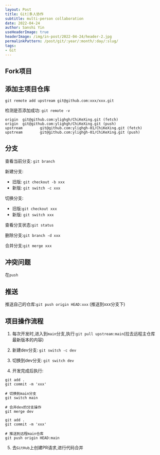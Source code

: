 ```yaml
---
layout: Post
title: Git|多人协作
subtitle: multi-person collaboration   
date: 2022-04-24
author: Sanshi Yin
useHeaderImage: true
headerImage: /img/in-post/2022-04-24/header-2.jpg
permalinkPattern: /post/git/:year/:month/:day/:slug/
tags:
- Git
---
```


## Fork项目


## 添加主项目仓库

`git remote add upstream git@github.com:xxx/xxx.git`

检测是否添加成功: `git remote -v`

```shell
origin  git@github.com:ylighgh/ChiKeXing.git (fetch)
origin  git@github.com:ylighgh/ChiKeXing.git (push)
upstream        git@github.com:ylighgh-01/ChiKeXing.git (fetch)
upstream        git@github.com:ylighgh-01/ChiKeXing.git (push)
```
## 分支

查看当前分支: `git branch`

新建分支: 
- 旧版: `git checkout -b xxx`
- 新版: `git switch -c xxx`

切换分支: 
- 旧版:`git checkout xxx`
- 新版: `git switch xxx`

查看分支状态:`git status`

删除分支:`git branch -d xxx`

合并分支:`git merge xxx`

## 冲突问题

在`push`

## 推送

推送自己的仓库:`git push origin HEAD:xxx` (推送到xxx分支下)


## 项目操作流程

1. 每次开发时,进入到`main`分支,执行:`git pull upstream:main`(拉去远程主仓库最新版本的内容)

2. 新建dev分支: `git switch -c dev`

3. 切换到dev分支: `git switch dev`

4. 开发完成后执行:

```shell
git add .
git commit -m 'xxx'

# 切换到main分支
git switch main

# 合并dev的分支操作
git merge dev

git add .
git commit -m 'xxx'

# 推送到远程main仓库
git push origin HEAD:main
```

5. 去`GitHub`上创建PR请求,进行代码合并

